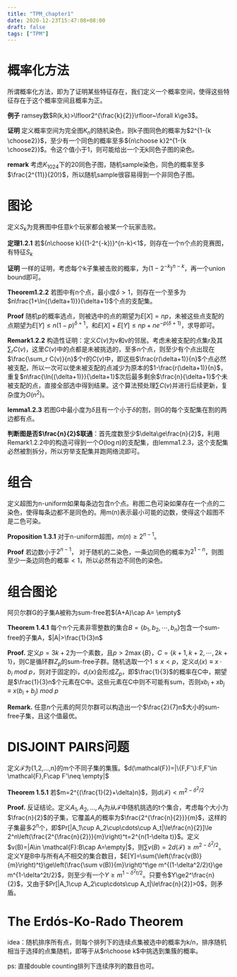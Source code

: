 ```yaml
---
title: "TPM_chapter1"
date: 2020-12-23T15:47:08+08:00
draft: false
tags: ["TPM"]
---
```


# 概率化方法

所谓概率化方法，即为了证明某些特征存在，我们定义一个概率空间，使得这些特征存在于这个概率空间且概率为正。

**例子** ramsey数$R(k,k)>\lfloor2^{\frac{k}{2}}\rfloor~\forall k\ge3$。

**证明** 定义概率空间为完全图$K_n$的随机染色，则k子图同色的概率为$2^{1-{k \choose2}}$，至少有一个同色的概率至多${n\choose k}2^{1-{k \choose2}}$。令这个值小于1，则可能给出一个无k同色子图的染色。

**remark** 考虑$K_{1024}$下的20同色子图，随机sample染色，同色的概率至多$\frac{2^{11}}{20!}$，所以随机sample很容易得到一个非同色子图。

# 图论

定义$S_k$为竞赛图中任意k个玩家都会被某一个玩家击败。

**定理1.2.1** 若${n\choose k}{(1-2^{-k})}^{n-k}<1$，则存在一个n个点的竞赛图，有特征$S_k$

**证明** 一样的证明，考虑每个k子集被击败的概率，为${(1-2^{-k})}^{n-k}$，再一个union bound即可。

**Theorem1.2.2** 若图中有n个点，最小度$\delta>1$，则存在一个至多为$n\frac{1+\ln{(\delta+1)}}{\delta+1}$个点的支配集。

**Proof** 随机p的概率选点，则被选中的点的期望为$E[X]=np$，未被这些点支配的点期望为$E[Y]\le n(1-p)^{\delta+1}$，和$E[X]+E[Y]\le np+ne^{-p(\delta+1)}$，求导即可。

**Remark1.2.2** 构造性证明：定义$C(v)$为v和v的邻居。考虑未被支配的点集r及其$\sum_{r} C(v)$，这里$C(v)$中的点都是未被挑选的，至多n个点，则至少有个点出现在$\frac{\sum_r C(v)}{n}$个r的$C(v)$中，即这些$\frac{r(\delta+1)}{n}$个点必然被支配，所以一次可以使未被支配的点减少为原本的$1-\frac{r(\delta+1)}{n}$，重复$n\frac{\ln{(\delta+1)}}{\delta+1}$次后最多剩余$\frac{n}{\delta+1}$个未被支配的点，直接全部选中得到结果。这个算法预处理$\sum C(v)$并进行后续更新，复杂度为$O(n^2)$。

**lemma1.2.3** 若图G中最小度为$\delta$且有一个小于$\delta$的割，则G的每个支配集在割的两边都有点。

**判断图是否$\frac{n}{2}$联通**：首先度数至少$\delta\ge\frac{n}{2}$，利用Remark1.2.2中的构造可得到一个$O(\log n)$的支配集，由lemma1.2.3，这个支配集必然被割拆分，所以穷举支配集并跑网络流即可。

# 组合

定义超图为n-uniform如果每条边包含n个点。称图二色可染如果存在一个点的二染色，使得每条边都不是同色的。用m(n)表示最小可能的边数，使得这个超图不是二色可染。

**Proposition 1.3.1** 对于n-uniform超图，$m(n)\ge 2^{n-1}$。

**Proof** 若边数小于$2^{n-1}$， 对于随机的二染色，一条边同色的概率为$2^{1-n}$，则图至少一条边同色的概率$<1$，所以必然有边不同色的染色。

# 组合图论

阿贝尔群G的子集A被称为sum-free若$(A+A)\cap A= \empty$

**Theorem 1.4.1** 每个n个元素非零整数的集合$B=\{b_1,b_2,\cdots,b_n\}$包含一个sum-free的子集A，$|A|>\frac{1}{3}n$

**Proof.** 定义$p=3k+2$为一个素数，且$p>2\max{\{B\}}$，$C=\{k+ 1,k + 2,\cdots,2k + 1\}$，则C是循环群$Z_p$的sum-free子群。随机选取一个$1\le x<p$，定义$d_i(x)\equiv x\cdot b_i~mod~p$，则对于固定的i，$d_i(x)$会形成$Z_p$，即$\frac{1}{3}$的概率在C中，期望是$\frac{1}{3}n$个元素在C中。这些元素在C中则不可能有sum，否则$xb_i+xb_j\equiv x(b_i+b_j)~mod~p$

**Remark.** 任意n个元素的阿贝尔群可以构造出一个$\frac{2}{7}n$大小的sum-free子集，且这个值最优。

# DISJOINT PAIRS问题

定义$\mathcal{F}$为{1,2,...,n}的m个不同子集的集簇。$d(\mathcal{F})=|\{F,F'\}:F,F'\in \mathcal{F},F\cap F'\neq \empty|$

**Theorem 1.5.1** 若$m=2^{(\frac{1}{2}+\delta)n}$，则$d(\mathcal{F})<m^{2-\delta^2/2}$

**Proof.** 反证结论。定义$A_1, A_2,..., A_t$为从$\mathcal{F}$中随机挑选的t个集合，考虑每个大小为$\frac{n}{2}$的子集，它覆盖$A_i$的概率为$\frac{2^{\frac{n}{2}}}{m}$，这样的子集最多$2^n$个，即$Pr[|A_1\cup A_2\cup\cdots\cup A_t|\le\frac{n}{2}]\le 2^n\left(\frac{2^{\frac{n}{2}}}{m}\right)^t=2^{n(1-\delta t)}$。定义$v(B)=|A\in \mathcal{F}:B\cap A=\empty|$，则$\sum v(B)=2d(\mathcal{F})\ge m^{2-\delta^2/2}$。定义Y是B中与所有$A_i$不相交的集合数目，$E[Y]=\sum{\left(\frac{v(B)}{m}\right)^t}\ge\left(\frac{\sum v(B)}{m}\right)^t\ge m^{(1-\delta^2/2)t}\ge m^{1-\delta^2t/2}$，则至少有一个$Y\ge m^{1-\delta^2t/2}$。只要令$Y\ge2^\frac{n}{2}$，又由于$Pr[|A_1\cup A_2\cup\cdots\cup A_t|\le\frac{n}{2}]>0$，则矛盾。

# The Erdós-Ko-Rado Theorem
idea：随机排序所有点，则每个排列下的连续点集被选中的概率为k/n，排序随机相当于选择的点集随机，即等于从$n\choose k$中挑选到集簇的概率。

ps: 直接double counting排列下连续序列的数目也可。